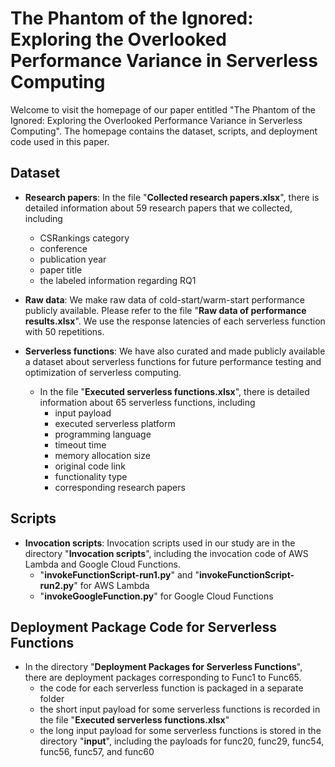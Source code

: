 # The Phantom of the Ignored: Exploring the Overlooked Performance Variance in Serverless Computing

Welcome to visit the homepage of our paper entitled "The Phantom of the Ignored: Exploring the Overlooked Performance Variance in Serverless Computing". The homepage contains the dataset, scripts, and deployment code used in this paper.

## Dataset

* **Research papers**: In the file "**Collected research papers.xlsx**", there is detailed information about 59 research papers that we collected, including
  - CSRankings category
  - conference
  - publication year
  - paper title 
  - the labeled information regarding RQ1

* **Raw data**: We make raw data of cold-start/warm-start performance publicly available. Please refer to the file "**Raw data of performance results.xlsx**". We use the response latencies of each serverless function with 50 repetitions.

* **Serverless functions**: We have also curated and made publicly available a dataset about serverless functions for future performance testing and optimization of serverless computing.
  - In the file "**Executed serverless functions.xlsx**", there is detailed information about 65 serverless functions, including
    - input payload
    - executed serverless platform
    - programming language
    - timeout time
    - memory allocation size
    - original code link
    - functionality type
    - corresponding research papers
    
## Scripts

* **Invocation scripts**: Invocation scripts used in our study are in the directory "**Invocation scripts**", including the invocation code of AWS Lambda and Google Cloud Functions.
  - "**invokeFunctionScript-run1.py**" and "**invokeFunctionScript-run2.py**" for AWS Lambda
  - "**invokeGoogleFunction.py**" for Google Cloud Functions

## Deployment Package Code for Serverless Functions

* In the directory "**Deployment Packages for Serverless Functions**", there are deployment packages corresponding to Func1 to Func65. 
  - the code for each serverless function is packaged in a separate folder
  - the short input payload for some serverless functions is recorded in the file "**Executed serverless functions.xlsx**"
  - the long input payload for some serverless functions is stored in the directory "**input**", including the payloads for func20, func29, func54, func56, func57, and func60


    
